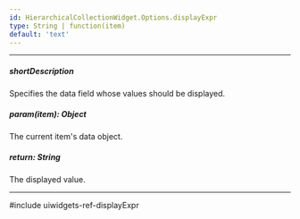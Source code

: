 ```yaml
---
id: HierarchicalCollectionWidget.Options.displayExpr
type: String | function(item)
default: 'text'
---
```

---
##### shortDescription
Specifies the data field whose values should be displayed.

##### param(item): Object
The current item's data object.

##### return: String
The displayed value.

---
#include uiwidgets-ref-displayExpr